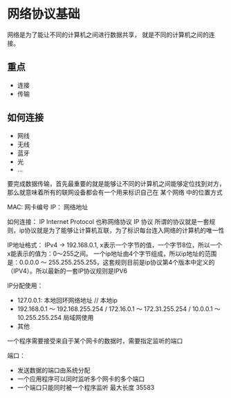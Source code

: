 # 网络协议基础

网络是为了能让不同的计算机之间进行数据共享， 就是不同的计算机之间的连接。

## 重点

- 连接
- 传输

## 如何连接

- 网线
- 无线
- 蓝牙
- 光
- ...

要完成数据传输，首先最重要的就是能够让不同的计算机之间能够定位找到对方，那么就意味着所有的联网设备都会有一个用来标识自己在
某个网络  中的位置方式

MAC: 网卡编号
IP： 网络地址

如何连接：
  IP
    Internet Protocol 也称网络协议
  IP 协议
    所谓的协议就是一套规则，ip协议就是为了能够让计算机互联，为了标识每台连入网络的计算机的唯一性

IP地址格式：
  IPv4 -> 192.168.0.1, x表示一个字节的值，一个字节8位，所以一个x能表示的值为：0～255之间。
  一个ip地址由4个字节组成，所以ip地址的范围是：0.0.0.0 ～ 255.255.255.255，这套规则目前是ip协议第4个版本中定义的（IPV4）。所以最新的一套IP协议规则是IPV6

IP分配使用：

- 127.0.0.1: 本地回环网络地址   // 本地ip
- 192.168.0.1 ～ 192.168.255.254 / 172.16.0.1 ～ 172.31.255.254 / 10.0.0.1 ～ 10.255.255.254    局域网使用
- 其他

一个程序需要接受来自于某个网卡的数据时，需要指定监听的端口

端口：

- 发送数据的端口由系统分配
- 一个应用程序可以同时监听多个网卡的多个端口
- 一个端口只能同时被一个程序监听
最大长度 35583
